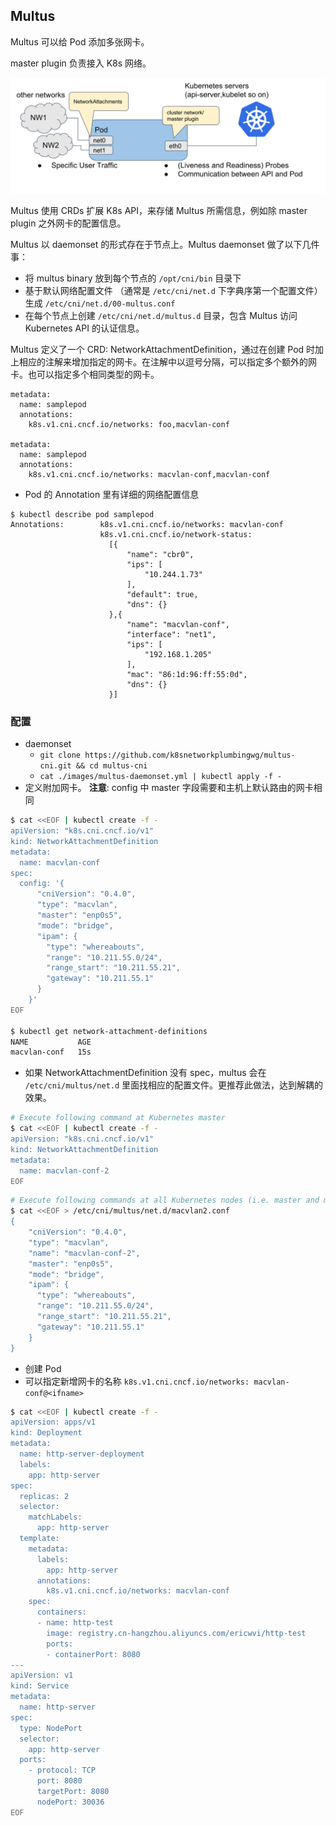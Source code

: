 ## Multus
Multus 可以给 Pod 添加多张网卡。

master plugin 负责接入 K8s 网络。

![](Pics/multus-pod-image.svg)

Multus 使用 CRDs 扩展 K8s API，来存储 Multus 所需信息，例如除 master plugin 之外网卡的配置信息。

Multus 以 daemonset 的形式存在于节点上。Multus daemonset 做了以下几件事：
- 将 multus binary 放到每个节点的 `/opt/cni/bin` 目录下
- 基于默认网络配置文件 （通常是 `/etc/cni/net.d` 下字典序第一个配置文件） 生成 `/etc/cni/net.d/00-multus.conf`
- 在每个节点上创建 `/etc/cni/net.d/multus.d` 目录，包含 Multus 访问 Kubernetes API 的认证信息。

Multus 定义了一个 CRD: NetworkAttachmentDefinition，通过在创建 Pod 时加上相应的注解来增加指定的网卡。在注解中以逗号分隔，可以指定多个额外的网卡。也可以指定多个相同类型的网卡。

```
metadata:
  name: samplepod
  annotations:
    k8s.v1.cni.cncf.io/networks: foo,macvlan-conf

metadata:
  name: samplepod
  annotations:
    k8s.v1.cni.cncf.io/networks: macvlan-conf,macvlan-conf
```

- Pod 的 Annotation 里有详细的网络配置信息

```
$ kubectl describe pod samplepod
Annotations:        k8s.v1.cni.cncf.io/networks: macvlan-conf
                    k8s.v1.cni.cncf.io/network-status:
                      [{
                          "name": "cbr0",
                          "ips": [
                              "10.244.1.73"
                          ],
                          "default": true,
                          "dns": {}
                      },{
                          "name": "macvlan-conf",
                          "interface": "net1",
                          "ips": [
                              "192.168.1.205"
                          ],
                          "mac": "86:1d:96:ff:55:0d",
                          "dns": {}
                      }]

```


### 配置
- daemonset 
  - `git clone https://github.com/k8snetworkplumbingwg/multus-cni.git && cd multus-cni`
  - `cat ./images/multus-daemonset.yml | kubectl apply -f -`
- 定义附加网卡。 **注意**: config 中 master 字段需要和主机上默认路由的网卡相同

```sh
$ cat <<EOF | kubectl create -f -
apiVersion: "k8s.cni.cncf.io/v1"
kind: NetworkAttachmentDefinition
metadata:
  name: macvlan-conf
spec:
  config: '{
      "cniVersion": "0.4.0",
      "type": "macvlan",
      "master": "enp0s5",
      "mode": "bridge",
      "ipam": {
        "type": "whereabouts",
        "range": "10.211.55.0/24",
        "range_start": "10.211.55.21",
        "gateway": "10.211.55.1"
      }
    }'
EOF

$ kubectl get network-attachment-definitions
NAME           AGE
macvlan-conf   15s
```

- 如果 NetworkAttachmentDefinition 没有 spec，multus 会在 `/etc/cni/multus/net.d` 里面找相应的配置文件。更推荐此做法，达到解耦的效果。

```sh
# Execute following command at Kubernetes master
$ cat <<EOF | kubectl create -f -
apiVersion: "k8s.cni.cncf.io/v1"
kind: NetworkAttachmentDefinition
metadata:
  name: macvlan-conf-2
EOF
```

```sh
# Execute following commands at all Kubernetes nodes (i.e. master and minions)
$ cat <<EOF > /etc/cni/multus/net.d/macvlan2.conf
{
    "cniVersion": "0.4.0",
    "type": "macvlan",
    "name": "macvlan-conf-2",
    "master": "enp0s5",
    "mode": "bridge",
    "ipam": {
      "type": "whereabouts",
      "range": "10.211.55.0/24",
      "range_start": "10.211.55.21",
      "gateway": "10.211.55.1"
    }
}
```

- 创建 Pod
- 可以指定新增网卡的名称 `k8s.v1.cni.cncf.io/networks: macvlan-conf@<ifname>`

```sh
$ cat <<EOF | kubectl create -f -
apiVersion: apps/v1
kind: Deployment
metadata:
  name: http-server-deployment
  labels:
    app: http-server
spec:
  replicas: 2
  selector:
    matchLabels:
      app: http-server
  template:
    metadata:
      labels:
        app: http-server
      annotations:
        k8s.v1.cni.cncf.io/networks: macvlan-conf
    spec:
      containers:
      - name: http-test
        image: registry.cn-hangzhou.aliyuncs.com/ericwvi/http-test
        ports:
        - containerPort: 8080
---
apiVersion: v1
kind: Service
metadata:
  name: http-server
spec:
  type: NodePort
  selector:
    app: http-server
  ports:
    - protocol: TCP
      port: 8080
      targetPort: 8080
      nodePort: 30036
EOF
```